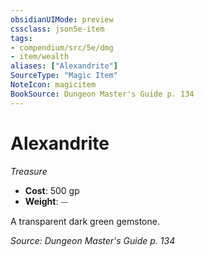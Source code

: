 ```yaml
---
obsidianUIMode: preview
cssclass: json5e-item
tags:
- compendium/src/5e/dmg
- item/wealth
aliases: ["Alexandrite"]
SourceType: "Magic Item"
NoteIcon: magicitem
BookSource: Dungeon Master's Guide p. 134
---
```

# Alexandrite
*Treasure*  

- **Cost**: 500 gp
- **Weight**: ⏤

A transparent dark green gemstone.

*Source: Dungeon Master's Guide p. 134*